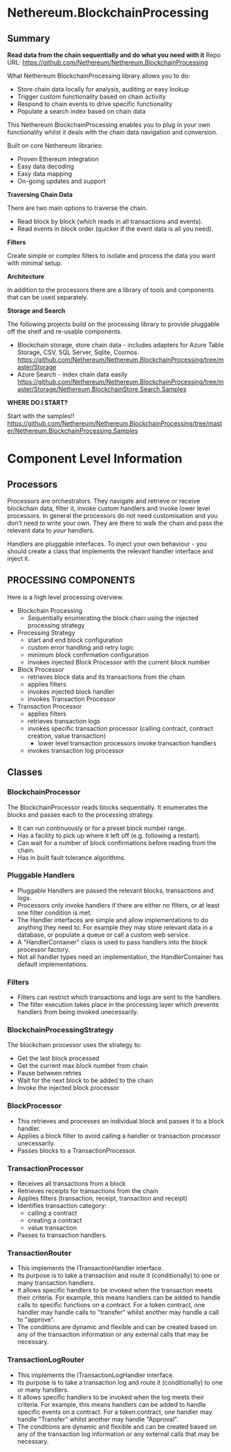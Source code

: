 # Nethereum.BlockchainProcessing

## Summary

**Read data from the chain sequentially and do what you need with it**
Repo URL: https://github.com/Nethereum/Nethereum.BlockchainProcessing

What Nethereum BlockchainProcessing library allows you to do:

* Store chain data locally for analysis, auditing or easy lookup
* Trigger custom functionality based on chain activity
* Respond to chain events to drive specific functionality
* Populate a search index based on chain data

This Nethereum BlockchainProcessing enables you to plug in your own functionality whilst it deals with the chain data navigation and conversion.

Built on core Nethereum libraries:
* Proven Ethereum integration
* Easy data decoding
* Easy data mapping
* On-going updates and support 

**Traversing Chain Data**

There are two main options to traverse the chain.  

* Read block by block (which reads in all transactions and events). 
* Read events in block order (quicker if the event data is all you need).

**Filters**

Create simple or complex filters to isolate and process the data you want with minimal setup.

**Architecture**

In addition to the processors there are a library of tools and components that can be used separately.

**Storage and Search**

The following projects build on the processing library to provide pluggable off the shelf and re-usable components.
* Blockchain storage, store chain data - includes adapters for Azure Table Storage, CSV, SQL Server, Sqlite, Cosmos.  https://github.com/Nethereum/Nethereum.BlockchainProcessing/tree/master/Storage
* Azure Search - index chain data easily  https://github.com/Nethereum/Nethereum.BlockchainProcessing/tree/master/Storage/Nethereum.BlockchainStore.Search.Samples

**WHERE DO I START?**

Start with the samples!!  https://github.com/Nethereum/Nethereum.BlockchainProcessing/tree/master/Nethereum.BlockchainProcessing.Samples


# Component Level Information

## Processors

Processors are orchestrators. They navigate and retrieve or receive blockchain data, filter it, invoke custom handlers and invoke lower level processors.
In general the processors do not need customisation and you don't need to write your own. They are there to walk the chain and pass the relevant data to *your* handlers.

Handlers are pluggable interfaces.  To inject your own behaviour - you should create a class that implements the relevant handler interface and inject it.

## PROCESSING COMPONENTS
Here is a high level processing overview. 

* Blockchain Processing
	* Sequentially enumerating the block chain using the injected processing strategy
* Processing Strategy 
	* start and end block configuration
	* custom error handling and retry logic
	* minimum block confirmation configuration
	* invokes injected Block Processor with the current block number
* Block Processor
	* retrieves block data and its transactions from the chain 
	* applies filters
	* invokes injected block handler
	* invokes Transaction Processor
* Transaction Processor
	* applies filters
	* retrieves transaction logs
	* invokes specific transaction processor (calling contract, contract creation, value transaction)
		* lower level transaction processors invoke transaction handlers
	* invokes transaction log processor

## Classes

### BlockchainProcessor
The BlockchainProcessor reads blocks sequentially.
It enumerates the blocks and passes each to the processing strategy.

* It can run continuously or for a preset block number range.
* Has a facility to pick up where it left off (e.g. following a restart).
* Can wait for a number of block confirmations before reading from the chain.
* Has in built fault tolerance algorithms.

### Pluggable Handlers
* Pluggable Handlers are passed the relevant blocks, transactions and logs.
* Processors only invoke handlers if there are either no filters, or at least one filter condition is met.
* The Handler interfaces are simple and allow implementations to do anything they need to.
For example they may store relevant data in a database, or populate a queue or call a custom web service.
* A "HandlerContainer" class is used to pass handlers into the block processor factory.
* Not all handler types need an implementation, the HandlerContainer has default implementations. 

### Filters
* Filters can restrict which transactions and logs are sent to the handlers. 
* The filter execution takes place in the processing layer which prevents handlers from being invoked unecessarily.

### BlockchainProcessingStrategy
The blockchain processor uses the strategy to:
* Get the last block processed
* Get the current max block number from chain
* Pause between retries
* Wait for the next block to be added to the chain
* Invoke the injected block processor

### BlockProcessor
* This retrieves and processes an individual block and passes it to a block handler.
* Applies a block filter to avoid calling a handler or transaction processor unecessarily.
* Passes blocks to a TransactionProcessor.

### TransactionProcessor
* Receives all transactions from a block
* Retrieves receipts for transactions from the chain
* Applies filters (transaction, receipt, transaction and receipt)
* Identifies transaction category:
	* calling a contract
	* creating a contract
	* value transaction
* Passes to transaction handlers.

### TransactionRouter
* This implements the ITransactionHandler interface.
* Its purpose is to take a transaction and route it (conditionally) to one or many transaction handlers.
* It allows specific handlers to be invoked when the transaction meets their criteria.
For example, this means handlers can be added to handle calls to specific functions on a contract.
For a token contract, one handler may handle calls to "transfer" whilst another may handle a call to "approve".
* The conditions are dynamic and flexible and can be created based on any of the transaction information or any external calls that may be necessary.

### TransactionLogRouter
* This implements the ITransactionLogHandler interface.
* Its purpose is to take a transaction log and route it (conditionally) to one or many handlers.
* It allows specific handlers to be invoked when the log meets their criteria.
For example, this means handlers can be added to handle specific events on a contract.
For a token contract, one handler may handle "Transfer" whilst another may handle "Approval".
* The conditions are dynamic and flexible and can be created based on any of the transaction log information or any external calls that may be necessary.

